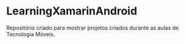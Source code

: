 # LearningXamarinAndroid
Repositório criado para mostrar projetos criados durante as aulas de Tecnologia Móveis. 
